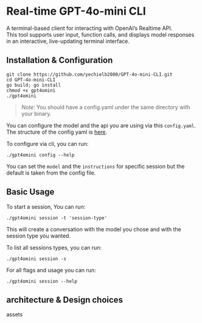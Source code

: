 # Real-time GPT-4o-mini CLI

A terminal-based client for interacting with OpenAI’s Realtime API.  
This tool supports user input, function calls, and displays model responses in an interactive, live-updating terminal
interface.

## Installation & Configuration

```shell
git clone https://github.com/yechielb2000/GPT-4o-mini-CLI.git
cd GPT-4o-mini-CLI
go build; go install
chmod +x gpt4omini
./gpt4omini
```

> _Note_: You should have a config.yaml under the same directory with your binary.

You can configure the model and the api you are using via this `config.yaml`.  
The structure of the config yaml is [here](config/config_structure.go).

To configure via cli, you can run:

```shell
./gpt4omini config --help
```

You can set the `model` and the `instructions` for specific session but the default is taken from the
config file.

## Basic Usage

To start a session, You can run:

```shell
./gpt4omini session -t 'session-type'
```

This will create a conversation with the model you chose and with the session type you wanted.

To list all sessions types, you can run:

```shell
./gpt4omini session -s
```

For all flags and usage you can run:

````shell
./gpt4omini session --help
````

## architecture & Design choices

assets